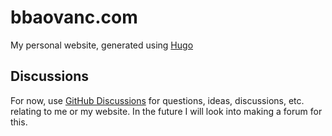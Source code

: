# bbaovanc.com

My personal website, generated using [Hugo](https://gohugo.io)

## Discussions

For now, use [GitHub
Discussions](https://github.com/BBaoVanC/bbaovanc.com/discussions) for
questions, ideas, discussions, etc. relating to me or my website. In the future
I will look into making a forum for this.
